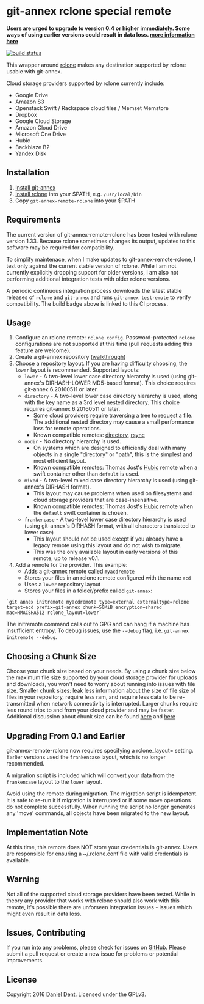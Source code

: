 # git-annex rclone special remote

__Users are urged to upgrade to version 0.4 or higher immediately.
Some ways of using earlier versions could result in data loss. [more information here](https://github.com/DanielDent/git-annex-remote-rclone/issues/8)__


[![build status](https://gitlab.com/DanielDent/git-annex-remote-rclone/badges/master/build.svg)](https://gitlab.com/DanielDent/git-annex-remote-rclone/commits/master)

This wrapper around [rclone](http://rclone.org/) makes any destination supported by rclone usable with git-annex.

Cloud storage providers supported by rclone currently include:
   * Google Drive
   * Amazon S3
   * Openstack Swift / Rackspace cloud files / Memset Memstore
   * Dropbox
   * Google Cloud Storage
   * Amazon Cloud Drive
   * Microsoft One Drive
   * Hubic
   * Backblaze B2
   * Yandex Disk

## Installation

   1. [Install git-annex](https://git-annex.branchable.com/install/)
   2. [Install rclone](http://rclone.org/install/) into your $PATH, e.g. `/usr/local/bin`
   3. Copy `git-annex-remote-rclone` into your $PATH

## Requirements

The current version of git-annex-remote-rclone has been tested with rclone version 1.33.
Because rclone sometimes changes its output, updates to this software may be required for compatibility.

To simplify maintenace, when I make updates to git-annex-remote-rclone, I test only against the current stable
version of rclone. While I am not currently explicitly dropping support for older versions, I am also not
performing additional integration tests with older rclone versions.

A periodic continuous integration process downloads the latest stable releases
of `rclone` and `git-annex` and runs `git-annex testremote` to verify compatibility.
The build badge above is linked to this CI process.

## Usage

   1. Configure an rclone remote: `rclone config`. Password-protected `rclone` configurations are not supported at this time (pull requests adding this feature are welcome).
   2. Create a git-annex repository ([walkthrough](https://git-annex.branchable.com/walkthrough/))
   3. Choose a repository layout. If you are having difficulty choosing, the `lower` layout is recommended. Supported layouts:
      * `lower` - A two-level lower case directory hierarchy is used (using git-annex's DIRHASH-LOWER MD5-based format). This choice requires git-annex 6.20160511 or later.
      * `directory` - A two-level lower case directory hierarchy is used, along with the key name as a 3rd level nested directory. This choice requires git-annex 6.20160511 or later.
         * Some cloud providers require traversing a tree to request a file. The additional nested directory may cause a small performance loss for remote operations.
         * Known compatible remotes: [directory](http://git-annex.branchable.com/special_remotes/directory/), [rsync](http://git-annex.branchable.com/special_remotes/rsync/)
      * `nodir` - No directory hierarchy is used.
         * On systems which are designed to efficiently deal with many objects in a single "directory" or "path", this is the simplest and most efficient layout.
         * Known compatible remotes:  Thomas Jost's [Hubic](https://github.com/Schnouki/git-annex-remote-hubic) remote when a swift container other than `default` is used.
      * `mixed` - A two-level mixed case directory hierarchy is used (using git-annex's DIRHASH format).
         * This layout may cause problems when used on filesystems and cloud storage providers that are case-insensitive.
         * Known compatible remotes: Thomas Jost's [Hubic](https://github.com/Schnouki/git-annex-remote-hubic) remote when the `default` swift container is chosen.
      * `frankencase` - A two-level lower case directory hierarchy is used (using git-annex's DIRHASH format, with all characters translated to lower case)
         * This layout should not be used except if you already have a legacy remote using this layout and do not wish to migrate.
    	 * This was the only available layout in early versions of this remote, up to release v0.1.
   4. Add a remote for the provider. This example:
      * Adds a git-annex remote called `myacdremote`
      * Stores your files in an rclone remote configured with the name `acd`
      * Uses a `lower` repository layout
      * Stores your files in a folder/prefix called `git-annex`:

    `git annex initremote myacdremote type=external externaltype=rclone target=acd prefix=git-annex chunk=50MiB encryption=shared mac=HMACSHA512 rclone_layout=lower`

The initremote command calls out to GPG and can hang if a machine has insufficient entropy. To debug issues, use the `--debug` flag, i.e. `git-annex initremote --debug`.

## Choosing a Chunk Size

Choose your chunk size based on your needs. By using a chunk size below the maximum file size supported by
your cloud storage provider for uploads and downloads, you won't need to worry about running into issues with file size.
Smaller chunk sizes: leak less information about the size of file size of files in your repository, require less ram,
and require less data to be re-transmitted when network connectivity is interrupted. Larger chunks require less round
trips to and from your cloud provider and may be faster. Additional discussion about chunk size can be found
[here](https://git-annex.branchable.com/chunking/) and [here](https://github.com/DanielDent/git-annex-remote-rclone/issues/1)

## Upgrading From 0.1 and Earlier

git-annex-remote-rclone now requires specifying a rclone_layout= setting. Earlier versions used the `frankencase` layout,
which is no longer recommended.

A migration script is included which will convert your data from the `frankencase` layout to the `lower` layout.

Avoid using the remote during migration. The migration script is idempotent. It is safe to re-run it if migration is
interrupted or if some move operations do not complete successfully. When running the script no longer generates any
'move' commands, all objects have been migrated to the new layout.

## Implementation Note

At this time, this remote does NOT store your credentials in git-annex. Users are responsible for ensuring a
~/.rclone.conf file with valid credentials is available.

## Warning

Not all of the supported cloud storage providers have been tested. While in theory any provider that works with rclone
should also work with this remote, it's possible there are unforseen integration issues - issues which might even
result in data loss.

## Issues, Contributing

If you run into any problems, please check for issues on [GitHub](https://github.com/DanielDent/git-annex-remote-rclone/issues).
Please submit a pull request or create a new issue for problems or potential improvements.

## License

Copyright 2016 [Daniel Dent](https://www.danieldent.com/). Licensed under the GPLv3.
